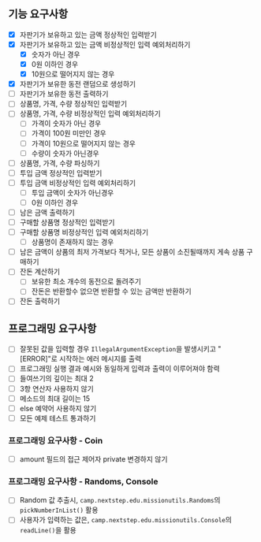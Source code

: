 ## 기능 요구사항

- [x] 자판기가 보유하고 있는 금액 정상적인 입력받기
- [x] 자판기가 보유하고 있는 금액 비정상적인 입력 예외처리하기
    - [x] 숫자가 아닌 경우
    - [x] 0원 이하인 경우
    - [x] 10원으로 떨어지지 않는 경우
- [x] 자판기가 보유한 동전 랜덤으로 생성하기
- [ ] 자판기가 보유한 동전 출력하기
- [ ] 상품명, 가격, 수량 정상적인 입력받기
- [ ] 상품명, 가격, 수량 비정상적인 입력 예외처리하기
    - [ ] 가격이 숫자가 아닌 경우
    - [ ] 가격이 100원 미만인 경우
    - [ ] 가격이 10원으로 떨어지지 않는 경우
    - [ ] 수량이 숫자가 아닌경우
- [ ] 상품명, 가격, 수량 파싱하기
- [ ] 투입 금액 정상적인 입력받기
- [ ] 투입 금액 비정상적인 입력 예외처리하기
    - [ ] 투입 금액이 숫자가 아닌경우
    - [ ] 0원 이하인 경우
- [ ] 남은 금액 출력하기
- [ ] 구매할 상품명 정상적인 입력받기
- [ ] 구매할 상품명 비정상적인 입력 예외처리하기
    - [ ] 상품명이 존재하지 않는 경우
- [ ] 남은 금액이 상품의 최저 가격보다 적거나, 모든 상품이 소진될때까지 게속 상품 구매하기
- [ ] 잔돈 계산하기
    - [ ] 보유한 최소 개수의 동전으로 돌려주기
    - [ ] 잔돈은 반환할수 없으면 반환할 수 있는 금액만 반환하기
- [ ] 잔돈 출력하기

## 프로그래밍 요구사항

- [ ] 잘못된 값을 입력할 경우 `IllegalArgumentException`을 발생시키고 "[ERROR]"로 시작하는 에러 메시지를 출력
- [ ] 프로그래밍 실행 결과 예시와 동일하게 입력과 출력이 이루어져야 함력
- [ ] 들여쓰기의 깊이는 최대 2
- [ ] 3항 연산자 사용하지 않기
- [ ] 메소드의 최대 길이는 15
- [ ] else 예약어 사용하지 않기
- [ ] 모든 예제 테스트 통과하기

### 프로그래밍 요구사항 - Coin

- [ ] amount 필드의 접근 제어자 private 변경하지 않기

### 프로그래밍 요구사항 - Randoms, Console

- [ ] Random 값 추출시, `camp.nextstep.edu.missionutils.Randoms`의 `pickNumberInList()` 활용
- [ ] 사용자가 입력하는 값은, `camp.nextstep.edu.missionutils.Console`의 `readLine()`을 활용
